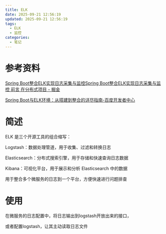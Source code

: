 ```yaml
---
title: ELK
date: 2025-09-21 12:56:19
updated: 2025-09-21 12:56:19
tags:
  - ELK
  - 监控
categories:
  - 笔记
---
```


# 参考资料

[Spring Boot整合ELK实现日志采集与监控Spring Boot整合ELK实现日志采集与监控 前言 在分布式项目 - 掘金](https://juejin.cn/post/7181637220267196474)

[Spring Boot与ELK环境：从搭建到整合的详尽指南-百度开发者中心](https://developer.baidu.com/article/detail.html?id=3244353)

# 简述

ELK 是三个开源工具的组合缩写：

Logstash：数据处理管道，用于收集、过滤和转换日志

Elasticsearch：分布式搜索引擎，用于存储和快速查询日志数据

Kibana：可视化平台，用于展示和分析 Elasticsearch 中的数据

用于整合多个微服务的日志到一个平台，方便快速进行问题排查

# 使用

在微服务的日志配置中，将日志输出到logstash开放出来的接口，

或者配置logstash，让其主动读取日志文件